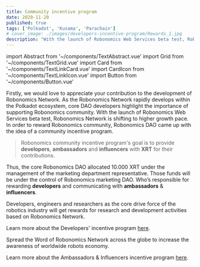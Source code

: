 ```yaml
---
title: Community incentive program
date: 2020-11-20
published: true
tags: ['Polkadot', 'Kusama', 'Parachain']
# cover_image: ./images/developers-incentive-program/Rewards_1.jpg
description: "With the launch of Robonomics Web Services beta test, Robonomics Network is shifting to higher growth pace. In order to reward Robonomics community, Robonomics DAO came up with the idea of a community incentive program."
---
```

import Abstract from '~/components/TextAbstract.vue'
import Grid from '~/components/TextGrid.vue'
import Card from '~/components/TextLinkCard.vue'
import CardIcon from '~/components/TextLinkIcon.vue'
import Button from '~/components/Button.vue'

Firstly, we would love to appreciate your contribution to the development of Robonomics Network.  As the Robonomics Network rapidly develops within the Polkadot ecosystem, core DAO developers highlight the importance of supporting Robonomics community. With the launch of Robonomics Web Services beta test, Robonomics Network is shifting to higher growth pace. In order to reward Robonomics community, Robonomics DAO came up with the idea of a community incentive program.

> Robonomics community incentive program's goal is to provide **developers**, **ambassadors** and **influencers** with **XRT** for their contributions.

Thus, the core Robonomics DAO allocated 10.000 XRT under the management of the marketing department representative.
Those funds will be under the control of Robonomics marketing DAO. Who’s responsible for rewarding **developers** and communicating with **ambassadors** & **influencers**.

Developers, engineers and researchers as the core drive force of the robotics industry will get rewards for research and development activities based on Robonomics Network.

Learn more about the Developers' incentive program [here](https://robonomics.network/blog/rewards-for-researchers-developers-and-engineers/).

Spread the Word of Robonomics Network across the globe to increase the awareness of worldwide robots economy.

Learn more about the Ambassadors & Influencers incentive program [here](https://robonomics.network/blog/rewards-for-ambassadors-and-influencers/).
